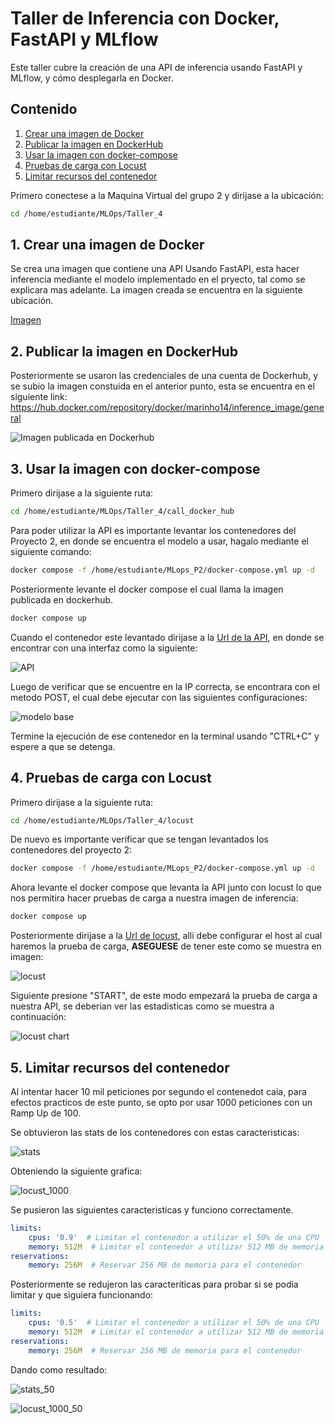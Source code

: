 # Taller de Inferencia con Docker, FastAPI y MLflow

Este taller cubre la creación de una API de inferencia usando FastAPI y MLflow, y cómo desplegarla en Docker.

## Contenido

1. [Crear una imagen de Docker](#1-crear-una-imagen-de-docker)
2. [Publicar la imagen en DockerHub](#2-publicar-la-imagen-en-dockerhub)
3. [Usar la imagen con docker-compose](#3-usar-la-imagen-con-docker-compose)
4. [Pruebas de carga con Locust](#4-pruebas-de-carga-con-locust)
5. [Limitar recursos del contenedor](#5-limitar-recursos-del-contenedor)

Primero conectese a la Maquina Virtual del grupo 2 y dirijase a la ubicación: 

```bash
cd /home/estudiante/MLOps/Taller_4
```

## 1. Crear una imagen de Docker

Se crea una imagen que contiene una API Usando FastAPI, esta hacer inferencia mediante el modelo implementado en el pryecto, tal como se explicara mas adelante. La imagen creada se encuentra en la siguiente ubicación.

[Imagen](docker_hub/Dockerfile)


## 2. Publicar la imagen en DockerHub

Posteriormente se usaron las credenciales de una cuenta de Dockerhub, y se subio la imagen constuida en el anterior punto, esta se encuentra en el siguiente link: https://hub.docker.com/repository/docker/marinho14/inference_image/general

![Imagen publicada en Dockerhub](images/docker_hub.png "Imagen publicada en Dockerhub")

## 3. Usar la imagen con docker-compose

Primero dirijase a la siguiente ruta: 

```bash
cd /home/estudiante/MLOps/Taller_4/call_docker_hub
```

Para poder utilizar la API es importante levantar los contenedores del Proyecto 2, en donde se encuentra el modelo a usar, hagalo mediante el siguiente comando:

```bash
docker compose -f /home/estudiante/MLops_P2/docker-compose.yml up -d
```

Posteriormente levante el docker compose el cual llama la imagen publicada en dockerhub.

```bash
docker compose up
```

Cuando el contenedor este levantado dirijase a la [Url de la API](http://10.43.101.151:8083/docs "API"), en donde se encontrar con una interfaz como la siguiente:

![API](images/api.png "API")

Luego de verificar que se encuentre en la IP correcta, se encontrara con el metodo POST, el cual debe ejecutar con las siguientes configuraciones:

![modelo base](images/modelo_base.png "modelo base")

Termine la ejecución de ese contenedor en la terminal usando "CTRL+C" y espere a que se detenga.

## 4. Pruebas de carga con Locust

Primero dirijase a la siguiente ruta:

```bash
cd /home/estudiante/MLOps/Taller_4/locust
```

De nuevo es importante verificar que se tengan levantados los contenedores del proyecto 2:

```bash
docker compose -f /home/estudiante/MLops_P2/docker-compose.yml up -d
```

Ahora levante el docker compose que levanta la API junto con locust lo que nos permitira hacer pruebas de carga a nuestra imagen de inferencia:

```bash
docker compose up
```

Posteriormente dirijase a la [Url de locust](http://10.43.101.151:8082/ "Locust"), alli debe configurar el host al cual haremos la prueba de carga, **ASEGUESE** de tener este como se muestra en imagen:

![locust](images/locust.png "locust")

Siguiente presione "START", de este modo empezará la prueba de carga a nuestra API, se deberian ver las estadisticas como se muestra a continuación:

![locust chart](images/locust_char.png "locust chart")


## 5. Limitar recursos del contenedor

Al intentar hacer 10 mil peticiones por segundo el contenedot caia, para efectos practicos de este punto, se opto por usar 1000 peticiones con un Ramp Up de 100.

Se obtuvieron las stats de los contenedores con estas caracteristicas:

![stats](images/stats.png "stats")

Obteniendo la siguiente grafica:

![locust_1000](images/locust_1000.png "locust_1000")

Se pusieron las siguientes caracteristicas y funciono correctamente.

```yml
limits:
    cpus: '0.9'  # Limitar el contenedor a utilizar el 50% de una CPU
    memory: 512M  # Limitar el contenedor a utilizar 512 MB de memoria
reservations:
    memory: 256M  # Reservar 256 MB de memoria para el contenedor
```

Posteriormente se redujeron las caracteriticas para probar si se podia limitar y que siguiera funcionando:


```yml
limits:
    cpus: '0.5'  # Limitar el contenedor a utilizar el 50% de una CPU
    memory: 512M  # Limitar el contenedor a utilizar 512 MB de memoria
reservations:
    memory: 256M  # Reservar 256 MB de memoria para el contenedor
```

Dando como resultado:

![stats_50](images/stats_50.png "stats_50")

![locust_1000_50](images/locust_1000.png "locust_1000_50")

